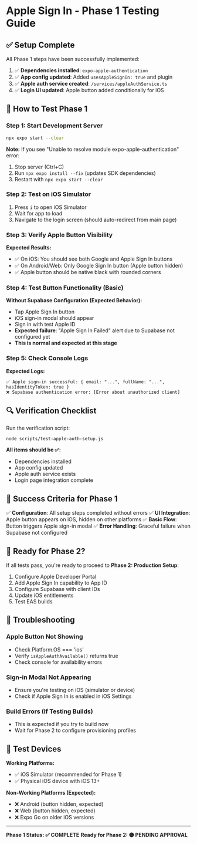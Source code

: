 # Apple Sign In - Phase 1 Testing Guide

## ✅ Setup Complete

All Phase 1 steps have been successfully implemented:

1. ✅ **Dependencies installed**: `expo-apple-authentication`
2. ✅ **App config updated**: Added `usesAppleSignIn: true` and plugin
3. ✅ **Apple auth service created**: `/services/appleAuthService.ts`
4. ✅ **Login UI updated**: Apple button added conditionally for iOS

## 🧪 How to Test Phase 1

### Step 1: Start Development Server
```bash
npx expo start --clear
```
**Note:** If you see "Unable to resolve module expo-apple-authentication" error:
1. Stop server (Ctrl+C)
2. Run `npx expo install --fix` (updates SDK dependencies)
3. Restart with `npx expo start --clear`

### Step 2: Test on iOS Simulator
1. Press `i` to open iOS Simulator
2. Wait for app to load
3. Navigate to the login screen (should auto-redirect from main page)

### Step 3: Verify Apple Button Visibility
**Expected Results:**
- ✅ On iOS: You should see both Google and Apple Sign In buttons
- ✅ On Android/Web: Only Google Sign In button (Apple button hidden)
- ✅ Apple button should be native black with rounded corners

### Step 4: Test Button Functionality (Basic)
**Without Supabase Configuration (Expected Behavior):**
- Tap Apple Sign In button
- iOS sign-in modal should appear
- Sign in with test Apple ID
- **Expected failure**: "Apple Sign In Failed" alert due to Supabase not configured yet
- **This is normal and expected at this stage**

### Step 5: Check Console Logs
**Expected Logs:**
```
✅ Apple sign-in successful: { email: "...", fullName: "...", hasIdentityToken: true }
❌ Supabase authentication error: [Error about unauthorized client]
```

## 🔍 Verification Checklist

Run the verification script:
```bash
node scripts/test-apple-auth-setup.js
```

**All items should be ✅:**
- Dependencies installed
- App config updated  
- Apple auth service exists
- Login page integration complete

## 🎯 Success Criteria for Phase 1

✅ **Configuration**: All setup steps completed without errors
✅ **UI Integration**: Apple button appears on iOS, hidden on other platforms
✅ **Basic Flow**: Button triggers Apple sign-in modal
✅ **Error Handling**: Graceful failure when Supabase not configured

## 🚀 Ready for Phase 2?

If all tests pass, you're ready to proceed to **Phase 2: Production Setup**:

1. Configure Apple Developer Portal
2. Add Apple Sign In capability to App ID
3. Configure Supabase with client IDs
4. Update iOS entitlements
5. Test EAS builds

## 🐛 Troubleshooting

### Apple Button Not Showing
- Check Platform.OS === 'ios'
- Verify `isAppleAuthAvailable()` returns true
- Check console for availability errors

### Sign-in Modal Not Appearing
- Ensure you're testing on iOS (simulator or device)
- Check if Apple Sign In is enabled in iOS Settings

### Build Errors (If Testing Builds)
- This is expected if you try to build now
- Wait for Phase 2 to configure provisioning profiles

## 📱 Test Devices

**Working Platforms:**
- ✅ iOS Simulator (recommended for Phase 1)
- ✅ Physical iOS device with iOS 13+

**Non-Working Platforms (Expected):**
- ❌ Android (button hidden, expected)
- ❌ Web (button hidden, expected)
- ❌ Expo Go on older iOS versions

---

**Phase 1 Status: ✅ COMPLETE**
**Ready for Phase 2: 🟡 PENDING APPROVAL**
